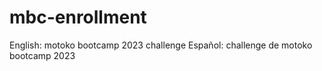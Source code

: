 # mbc-enrollment
English:
motoko bootcamp 2023 challenge
Español:
challenge de motoko bootcamp 2023
